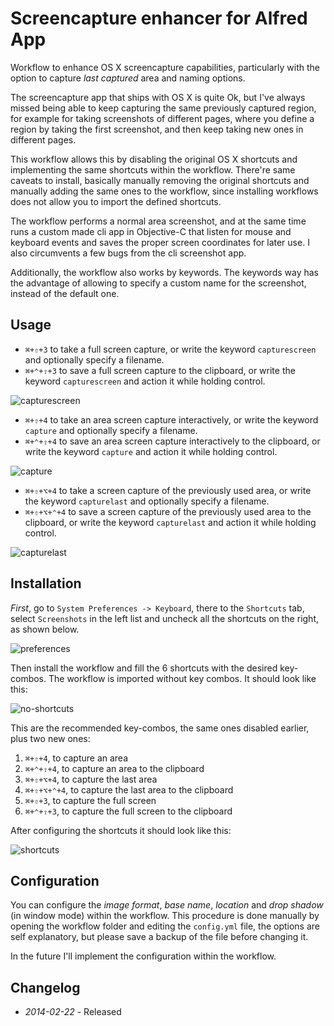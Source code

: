 # Screencapture enhancer for Alfred App

Workflow to enhance OS X screencapture capabilities, particularly with the option to capture _last captured_ area and naming options.

The screencapture app that ships with OS X is quite Ok, but I've always missed being able to keep capturing the same previously captured region, for example for taking screenshots of different pages, where you define a region by taking the first screenshot, and then keep taking new ones in different pages.

This workflow allows this by disabling the original OS X shortcuts and implementing the same shortcuts within the workflow. There're same caveats to install, basically manually removing the original shortcuts and manually adding the same ones to the workflow, since installing workflows does not allow you to import the defined shortcuts.

The workflow performs a normal area screenshot, and at the same time runs a custom made cli app in Objective-C that listen for mouse and keyboard events and saves the proper screen coordinates for later use. I also circumvents a few bugs from the cli screenshot app.

Additionally, the workflow also works by keywords. The keywords way has the advantage of allowing to specify a custom name for the screenshot, instead of the default one.

## Usage

* ```⌘+⇧+3``` to take a full screen capture, or write the keyword ```capturescreen``` and optionally specify a filename.
* ```⌘+⌃+⇧+3``` to save a full screen capture to the clipboard, or write the keyword ```capturescreen``` and action it while holding control.

![capturescreen](https://raw.github.com/ramiroaraujo/alfred-screencapture-enhancer-workflow/master/screenshots/capturescreen.png)

* ```⌘+⇧+4``` to take an area screen capture interactively, or write the keyword ```capture``` and optionally specify a filename.
* ```⌘+⌃+⇧+4``` to save an area screen capture interactively to the clipboard, or write the keyword ```capture``` and action it while holding control.

![capture](https://raw.github.com/ramiroaraujo/alfred-screencapture-enhancer-workflow/master/screenshots/capture.png)

* ```⌘+⇧+⌥+4``` to take a screen capture of the previously used area, or write the keyword ```capturelast``` and optionally specify a filename.
* ```⌘+⇧+⌥+⌃+4``` to save a screen capture of the previously used area to the clipboard, or write the keyword ```capturelast``` and action it while holding control.

![capturelast](https://raw.github.com/ramiroaraujo/alfred-screencapture-enhancer-workflow/master/screenshots/capturelast.png)


## Installation

_First_, go to ```System Preferences -> Keyboard```, there to the ```Shortcuts``` tab, select ```Screenshots``` in the left list and uncheck all the shortcuts on the right, as shown below.

![preferences](https://raw.github.com/ramiroaraujo/alfred-screencapture-enhancer-workflow/master/screenshots/preferences.png)

Then install the workflow and fill the 6 shortcuts with the desired key-combos. The workflow is imported without key combos. It should look like this:

![no-shortcuts](https://raw.github.com/ramiroaraujo/alfred-screencapture-enhancer-workflow/master/screenshots/no-shortcuts.png)

This are the recommended key-combos, the same ones disabled earlier, plus two new ones:

1. ```⌘+⇧+4```, to capture an area
2. ```⌘+⌃+⇧+4```, to capture an area to the clipboard
3. ```⌘+⇧+⌥+4```, to capture the last area
4. ```⌘+⇧+⌥+⌃+4```, to capture the last area to the clipboard
5. ```⌘+⇧+3```, to capture the full screen
6. ```⌘+⌃+⇧+3```, to capture the full screen to the clipboard

After configuring the shortcuts it should look like this:

![shortcuts](https://raw.github.com/ramiroaraujo/alfred-screencapture-enhancer-workflow/master/screenshots/shortcuts.png)


## Configuration

You can configure the _image format_, _base name_, _location_ and _drop shadow_ (in window mode) within the workflow. This procedure is done manually by opening the workflow folder and editing the ```config.yml``` file, the options are self explanatory, but please save a backup of the file before changing it.

In the future I'll implement the configuration within the workflow.

## Changelog

* _2014-02-22_ - Released